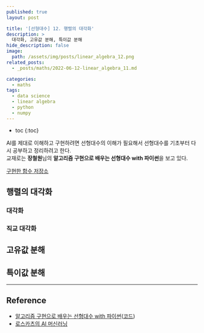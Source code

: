 ```yaml
---
published: true
layout: post

title: '[선형대수] 12. 행렬의 대각화'
description: >
  대각화, 고유값 분해, 특이값 분해
hide_description: false
image: 
  path: /assets/img/posts/linear_algebra_12.png
related_posts:
  - _posts/maths/2022-06-12-linear_algebra_11.md

categories:
  - maths
tags:
  - data science
  - linear algebra
  - python
  - numpy
---
```

* toc
{:toc}

AI를 제대로 이해하고 구현하려면 선형대수의 이해가 필요해서 선형대수를 기초부터 다시 공부하고 정리하려고 한다.  
교재로는 **장철원**님의 **알고리즘 구현으로 배우는 선형대수 with 파이썬**을 보고 있다.  

[구현한 함수 저장소](https://github.com/djccnt15/maths)

## 행렬의 대각화

### 대각화

### 직교 대각화

## 고유값 분해

## 특이값 분해

---
## Reference
- [알고리즘 구현으로 배우는 선형대수 with 파이썬](http://www.kyobobook.co.kr/product/detailViewKor.laf?mallGb=KOR&ejkGb=KOR&barcode=9791165921125)([코드](https://github.com/bjpublic/linearalgebra))
- [로스카츠의 AI 머신러닝](https://losskatsu.github.io/)